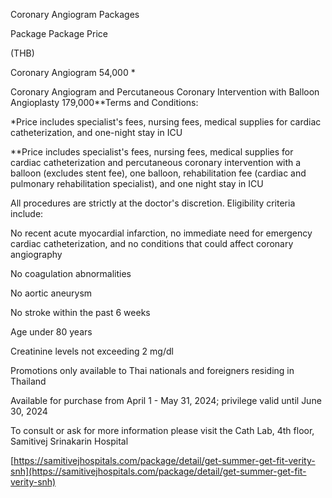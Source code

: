 Coronary Angiogram Packages

Package Package Price

(THB)

Coronary Angiogram 54,000 \*

Coronary Angiogram and Percutaneous Coronary Intervention with Balloon
Angioplasty 179,000\*\*Terms and Conditions:

\*Price includes specialist\'s fees, nursing fees, medical supplies for
cardiac catheterization, and one-night stay in ICU

\*\*Price includes specialist\'s fees, nursing fees, medical supplies
for cardiac catheterization and percutaneous coronary intervention with
a balloon (excludes stent fee), one balloon, rehabilitation fee (cardiac
and pulmonary rehabilitation specialist), and one night stay in ICU

All procedures are strictly at the doctor's discretion. Eligibility
criteria include:

No recent acute myocardial infarction, no immediate need for emergency
cardiac catheterization, and no conditions that could affect coronary
angiography

No coagulation abnormalities

No aortic aneurysm

No stroke within the past 6 weeks

Age under 80 years

Creatinine levels not exceeding 2 mg/dl

Promotions only available to Thai nationals and foreigners residing in
Thailand

Available for purchase from April 1 - May 31, 2024; privilege valid
until June 30, 2024

To consult or ask for more information please visit the Cath Lab, 4th
floor, Samitivej Srinakarin Hospital

[https://samitivejhospitals.com/package/detail/get-summer-get-fit-verity-snh](https://samitivejhospitals.com/package/detail/get-summer-get-fit-verity-snh)
